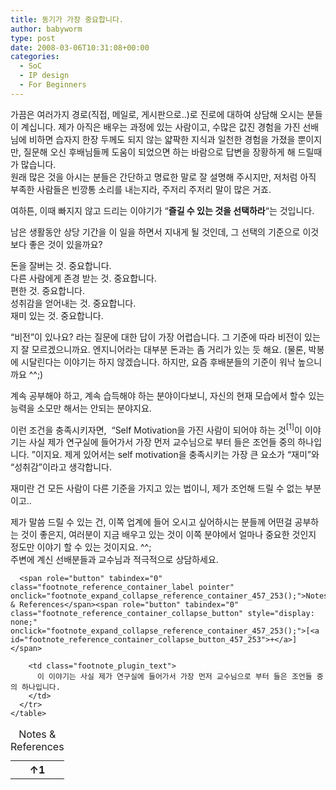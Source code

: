 ```yaml
---
title: 동기가 가장 중요합니다.
author: babyworm
type: post
date: 2008-03-06T10:31:08+00:00
categories:
  - SoC
  - IP design
  - For Beginners
---
```

가끔은 여러가지 경로(직접, 메일로, 게시판으로..)로 진로에 대하여 상담해 오시는 분들이 계십니다. 제가 아직은 배우는 과정에 있는 사람이고, 수많은 값진 경험을 가진 선배님에 비하면 습자지 한장 두께도 되지 않는 얇팍한 지식과 일천한 경험을 가졌을 뿐이지만, 질문해 오신 후배님들께 도움이 되었으면 하는 바람으로 답변을 장황하게 해 드릴때가 많습니다.<br>
원래 많은 것을 아시는 분들은 간단하고 명료한 말로 잘 설명해 주시지만, 저처럼 아직 부족한 사람들은 빈깡통 소리를 내는지라, 주저리 주저리 말이 많은 거죠.

여하튼, 이때 빠지지 않고 드리는 이야기가 “**즐길 수 있는 것을 선택하라**“는 것입니다. 

남은 생활동안 상당 기간을 이 일을 하면서 지내게 될 것인데, 그 선택의 기준으로 이것보다 좋은 것이 있을까요?

돈을 잘버는 것. 중요합니다.<br>
다른 사람에게 존경 받는 것. 중요합니다.<br>
편한 것. 중요합니다.<br>
성취감을 얻어내는 것. 중요합니다.<br>
재미 있는 것. 중요합니다.

“비전”이 있나요? 라는 질문에 대한 답이 가장 어렵습니다. 그 기준에 따라 비전이 있는지 잘 모르겠으니까요. 엔지니어라는 대부분 돈과는 좀 거리가 있는 듯 해요. (물론, 박봉에 시달린다는 이야기는 하지 않겠습니다. 하지만, 요즘 후배분들의 기준이 워낙 높으니까요 ^^;)

계속 공부해야 하고, 계속 습득해야 하는 분야이다보니, 자신의 현재 모습에서 할수 있는 능력을 소모만 해서는 안되는 분야지요. 

이런 조건을 충족시키자면,  “Self Motivation을 가진 사람이 되어야 하는 것<span class="footnote_referrer"><a role="button" tabindex="0" onclick="footnote_moveToReference_457_253('footnote_plugin_reference_457_253_1');" onkeypress="footnote_moveToReference_457_253('footnote_plugin_reference_457_253_1');" ><sup id="footnote_plugin_tooltip_457_253_1" class="footnote_plugin_tooltip_text">[1]</sup></a><span id="footnote_plugin_tooltip_text_457_253_1" class="footnote_tooltip">이 이야기는 사실 제가 연구실에 들어가서 가장 먼저 교수님으로 부터 들은 조언들 중의 하나입니다. </span></span>”이지요. 제게 있어서는 self motivation을 충족시키는 가장 큰 요소가 “재미”와 “성취감”이라고 생각합니다. 

재미란 건 모든 사람이 다른 기준을 가지고 있는 법이니, 제가 조언해 드릴 수 없는 부분이고..

제가 말씀 드릴 수 있는 건, 이쪽 업계에 들어 오시고 싶어하시는 분들께 어떤걸 공부하는 것이 좋은지, 여러분이 지금 배우고 있는 것이 이쪽 분야에서 얼마나 중요한 것인지 정도만 이야기 할 수 있는 것이지요. ^^;<br>
주변에 계신 선배분들과 교수님과 적극적으로 상담하세요. 

<div class="speaker-mute footnotes_reference_container">
  <div class="footnote_container_prepare">

      <span role="button" tabindex="0" class="footnote_reference_container_label pointer" onclick="footnote_expand_collapse_reference_container_457_253();">Notes & References</span><span role="button" tabindex="0" class="footnote_reference_container_collapse_button" style="display: none;" onclick="footnote_expand_collapse_reference_container_457_253();">[<a id="footnote_reference_container_collapse_button_457_253">+</a>]</span>

  </div>
  
  <div id="footnote_references_container_457_253" style="">
    <table class="footnotes_table footnote-reference-container">
      <caption class="accessibility">Notes & References</caption> <tr class="footnotes_plugin_reference_row">
        <th scope="row" class="footnote_plugin_index_combi pointer"  onclick="footnote_moveToAnchor_457_253('footnote_plugin_tooltip_457_253_1');">
          <a id="footnote_plugin_reference_457_253_1" class="footnote_backlink"><span class="footnote_index_arrow">↑</span>1</a>
        </th>
        
        <td class="footnote_plugin_text">
          이 이야기는 사실 제가 연구실에 들어가서 가장 먼저 교수님으로 부터 들은 조언들 중의 하나입니다.
        </td>
      </tr>
    </table>
  </div>
</div>
